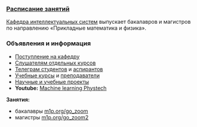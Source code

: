 ###  [Расписание занятий](/ru/education/)

[Кафедра интеллектуальных систем](/ru/about/) выпускает бакалавров и магистров по направлению «Прикладные математика и физика».

### Объявления и информация
- [Поступление на кафедру](/ru/admission/)
- [Слушателям отдельных курсов](/ru/admission/)
- [Телеграм студентов](https://t.me/IS_MIPT) и [аспирантов](https://t.me/+BpMhAW-gWlM5OThi)
- [Учебные курсы](/ru/course/) и [преподаватели](/ru/people/)
- [Научные и учебные проекты](https://m1p.org)
- **Youtube:** [Machine learning Phystech](https://www.youtube.com/c/MachineLearningPhystech)

**Занятия:**
- бакалавры [m1p.org/go_zoom](https://m1p.org/go_zoom)
- магистры [m1p.org/go_zoom2](https://m1p.org/go_zoom2)

